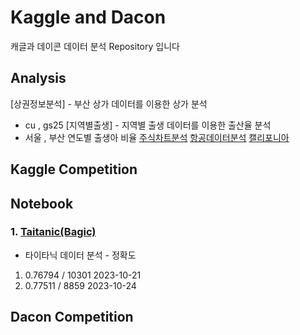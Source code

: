 # Kaggle and Dacon
캐글과 데이콘 데이터 분석 Repository 입니다

## Analysis
[상권정보분석] - 부산 상가 데이터를 이용한 상가 분석
- cu , gs25
[지역별출생] - 지역별 출생 데이터를 이용한 출산율 분석 
- 서울 , 부산 연도별 출생아 비율
[주식차트분석](https://colab.research.google.com/drive/1b1664zv0Zt4DFQN7brw7Rto5KyMNobj0?usp=drive_link)
[항공데이터분석](https://colab.research.google.com/drive/1Qw0czZPArP-_UumY1lnYutXdpJdIt2GA?usp=drive_link)
[캘리포니아](https://colab.research.google.com/drive/1nivz2BMxjf3ODmdYXVxmMR1-ap49dQdH?usp=drive_link) 
## Kaggle Competition

## Notebook
### 1. [Taitanic(Bagic)](https://www.kaggle.com/code/absdefgg/titanic)
 - 타이타닉 데이터 분석 - 정확도
 1. 0.76794 / 10301 2023-10-21
 2. 0.77511 / 8859  2023-10-24

## Dacon Competition


